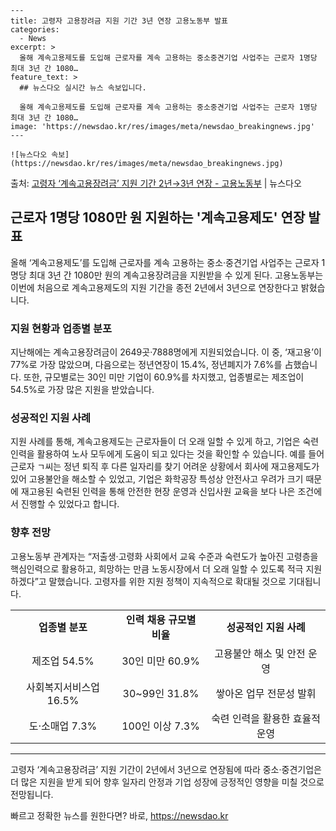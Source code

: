     ---
    title: 고령자 고용장려금 지원 기간 3년 연장 고용노동부 발표
    categories:
      - News
    excerpt: >
      올해 계속고용제도를 도입해 근로자를 계속 고용하는 중소중견기업 사업주는 근로자 1명당 최대 3년 간 1080…
    feature_text: >
      ## 뉴스다오 실시간 뉴스 속보입니다.
    
      올해 계속고용제도를 도입해 근로자를 계속 고용하는 중소중견기업 사업주는 근로자 1명당 최대 3년 간 1080…
    image: 'https://newsdao.kr/res/images/meta/newsdao_breakingnews.jpg'
    ---
    
    ![뉴스다오 속보](https://newsdao.kr/res/images/meta/newsdao_breakingnews.jpg)

<p>출처: <a href="https://newsdao.kr/2970" rel="dofollow">고령자 ‘계속고용장려금’ 지원 기간 2년→3년 연장 - 고용노동부</a> | 뉴스다오</p>

<h2 data-ke-size="size26">근로자 1명당 1080만 원 지원하는 '계속고용제도' 연장 발표</h2>
<p data-ke-size="size16">올해 ‘계속고용제도’를 도입해 근로자를 계속 고용하는 중소·중견기업 사업주는 근로자 1명당 최대 3년 간 1080만 원의 계속고용장려금을 지원받을 수 있게 된다. 고용노동부는 이번에 처음으로 계속고용제도의 지원 기간을 종전 2년에서 3년으로 연장한다고 밝혔습니다. </p>

<h3>지원 현황과 업종별 분포</h3>
<p data-ke-size="size16">지난해에는 계속고용장려금이 2649곳·7888명에게 지원되었습니다. 이 중, ‘재고용’이 77%로 가장 많았으며, 다음으로는 정년연장이 15.4%, 정년폐지가 7.6%를 占했습니다. 또한, 규모별로는 30인 미만 기업이 60.9%를 차지했고, 업종별로는 제조업이 54.5%로 가장 많은 지원을 받았습니다. </p>

<h3>성공적인 지원 사례</h3>
<p data-ke-size="size16">지원 사례를 통해, 계속고용제도는 근로자들이 더 오래 일할 수 있게 하고, 기업은 숙련 인력을 활용하여 노사 모두에게 도움이 되고 있다는 것을 확인할 수 있습니다. 예를 들어 근로자 ㄱ씨는 정년 퇴직 후 다른 일자리를 찾기 어려운 상황에서 회사에 재고용제도가 있어 고용불안을 해소할 수 있었고, 기업은 화학공장 특성상 안전사고 우려가 크기 때문에 재고용된 숙련된 인력을 통해 안전한 현장 운영과 신입사원 교육을 보다 나은 조건에서 진행할 수 있었다고 합니다. </p>

<h3>향후 전망</h3>
<p data-ke-size="size16">고용노동부 관계자는 “저출생·고령화 사회에서 교육 수준과 숙련도가 높아진 고령층을 핵심인력으로 활용하고, 희망하는 만큼 노동시장에서 더 오래 일할 수 있도록 적극 지원하겠다”고 말했습니다. 고령자를 위한 지원 정책이 지속적으로 확대될 것으로 기대됩니다. </p>

<table>
  <tr>
    <td style="text-align: center; height: 17px;"><b>업종별 분포</b></td>
    <td style="text-align: center; height: 17px;"><b>인력 채용 규모별 비율</b></td>
    <td style="text-align: center; height: 17px;"><b>성공적인 지원 사례</b></td>
  </tr>
  <tr>
    <td style="text-align: center;">제조업 54.5%</td>
    <td style="text-align: center;">30인 미만 60.9%</td>
    <td style="text-align: center;">고용불안 해소 및 안전 운영</td>
  </tr>
  <tr>
    <td style="text-align: center;">사회복지서비스업 16.5%</td>
    <td style="text-align: center;">30~99인 31.8%</td>
    <td style="text-align: center;">쌓아온 업무 전문성 발휘</td>
  </tr>
  <tr>
    <td style="text-align: center;">도·소매업 7.3%</td>
    <td style="text-align: center;">100인 이상 7.3%</td>
    <td style="text-align: center;">숙련 인력을 활용한 효율적 운영</td>
  </tr>
</table>
<hr>

<p data-ke-size="size16">고령자 ‘계속고용장려금’ 지원 기간이 2년에서 3년으로 연장됨에 따라 중소·중견기업은 더 많은 지원을 받게 되어 향후 일자리 안정과 기업 성장에 긍정적인 영향을 미칠 것으로 전망됩니다. </p> 

빠르고 정확한 뉴스를 원한다면? 바로, <a href="https://newsdao.kr" rel="dofollow">https://newsdao.kr</a>


    
